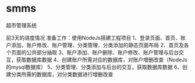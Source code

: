 # smms
超市管理系统

前3天的进度情况
准备工作：使用NodeJs搭建工程项目
1、登录页面、首页、账户添加，账户修改、账户管理、分类管理、分类添加的静态页面布局
2、首页及各个页面的公共部分抽取
3、账户添加、账户删除、账户修改、账户管理与后台交互，获取数据库数据
4、创建账户所需对应的数据库，对账户增删改查（NodeJs的mysql数据库）
5、分类管理、分类添加与后台的交互，获取数据库数据
6、创建分类所需的数据库，对分类数据进行增删改查

